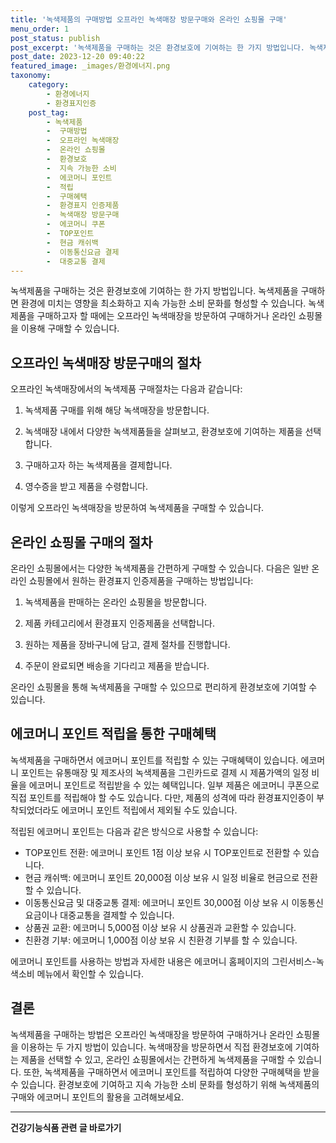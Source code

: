 ```yaml
---
title: '녹색제품의 구매방법 오프라인 녹색매장 방문구매와 온라인 쇼핑몰 구매'
menu_order: 1
post_status: publish
post_excerpt: '녹색제품을 구매하는 것은 환경보호에 기여하는 한 가지 방법입니다. 녹색제품을 구매하면 환경에 미치는 영향을 최소화하고 지속 가능한 소비 문화를 형성할 수 있습니다. 녹색제품을 구매하고자 할 때에는 오프라인 녹색매장을 방문하여 구매하거나 온라인 쇼핑몰을 이용해 구매할 수 있습니다.'
post_date: 2023-12-20 09:40:22
featured_image: _images/환경에너지.png
taxonomy:
    category:
        - 환경에너지
        - 환경표지인증
    post_tag:
        - 녹색제품
        -  구매방법
        -  오프라인 녹색매장
        -  온라인 쇼핑몰
        -  환경보호
        -  지속 가능한 소비
        -  에코머니 포인트
        -  적립
        -  구매혜택
        -  환경표지 인증제품
        -  녹색매장 방문구매
        -  에코머니 쿠폰
        -  TOP포인트
        -  현금 캐쉬백
        -  이동통신요금 결제
        -  대중교통 결제
---
```



녹색제품을 구매하는 것은 환경보호에 기여하는 한 가지 방법입니다. 녹색제품을 구매하면 환경에 미치는 영향을 최소화하고 지속 가능한 소비 문화를 형성할 수 있습니다. 녹색제품을 구매하고자 할 때에는 오프라인 녹색매장을 방문하여 구매하거나 온라인 쇼핑몰을 이용해 구매할 수 있습니다.

## 오프라인 녹색매장 방문구매의 절차

오프라인 녹색매장에서의 녹색제품 구매절차는 다음과 같습니다:
1. 녹색제품 구매를 위해 해당 녹색매장을 방문합니다. 

2. 녹색매장 내에서 다양한 녹색제품들을 살펴보고, 환경보호에 기여하는 제품을 선택합니다. 

3. 구매하고자 하는 녹색제품을 결제합니다. 

4. 영수증을 받고 제품을 수령합니다. 

이렇게 오프라인 녹색매장을 방문하여 녹색제품을 구매할 수 있습니다.

## 온라인 쇼핑몰 구매의 절차

온라인 쇼핑몰에서는 다양한 녹색제품을 간편하게 구매할 수 있습니다. 다음은 일반 온라인 쇼핑몰에서 원하는 환경표지 인증제품을 구매하는 방법입니다:
1. 녹색제품을 판매하는 온라인 쇼핑몰을 방문합니다.

2. 제품 카테고리에서 환경표지 인증제품을 선택합니다.

3. 원하는 제품을 장바구니에 담고, 결제 절차를 진행합니다.

4. 주문이 완료되면 배송을 기다리고 제품을 받습니다.

온라인 쇼핑몰을 통해 녹색제품을 구매할 수 있으므로 편리하게 환경보호에 기여할 수 있습니다.

## 에코머니 포인트 적립을 통한 구매혜택

녹색제품을 구매하면서 에코머니 포인트를 적립할 수 있는 구매혜택이 있습니다. 에코머니 포인트는 유통매장 및 제조사의 녹색제품을 그린카드로 결제 시 제품가액의 일정 비율을 에코머니 포인트로 적립받을 수 있는 혜택입니다. 일부 제품은 에코머니 쿠폰으로 직접 포인트를 적립해야 할 수도 있습니다. 다만, 제품의 성격에 따라 환경표지인증이 부착되었더라도 에코머니 포인트 적립에서 제외될 수도 있습니다.

적립된 에코머니 포인트는 다음과 같은 방식으로 사용할 수 있습니다:
- TOP포인트 전환: 에코머니 포인트 1점 이상 보유 시 TOP포인트로 전환할 수 있습니다.
- 현금 캐쉬백: 에코머니 포인트 20,000점 이상 보유 시 일정 비율로 현금으로 전환할 수 있습니다.
- 이동통신요금 및 대중교통 결제: 에코머니 포인트 30,000점 이상 보유 시 이동통신요금이나 대중교통을 결제할 수 있습니다.
- 상품권 교환: 에코머니 5,000점 이상 보유 시 상품권과 교환할 수 있습니다.
- 친환경 기부: 에코머니 1,000점 이상 보유 시 친환경 기부를 할 수 있습니다.

에코머니 포인트를 사용하는 방법과 자세한 내용은 에코머니 홈페이지의 그린서비스-녹색소비 메뉴에서 확인할 수 있습니다.

## 결론

녹색제품을 구매하는 방법은 오프라인 녹색매장을 방문하여 구매하거나 온라인 쇼핑몰을 이용하는 두 가지 방법이 있습니다. 녹색매장을 방문하면서 직접 환경보호에 기여하는 제품을 선택할 수 있고, 온라인 쇼핑몰에서는 간편하게 녹색제품을 구매할 수 있습니다. 또한, 녹색제품을 구매하면서 에코머니 포인트를 적립하여 다양한 구매혜택을 받을 수 있습니다. 환경보호에 기여하고 지속 가능한 소비 문화를 형성하기 위해 녹색제품의 구매와 에코머니 포인트의 활용을 고려해보세요.
<!-- wp:separator -->
<hr class="wp-block-separator has-alpha-channel-opacity"/>
<!-- /wp:separator -->

<!-- wp:group {"backgroundColor":"base","layout":{"type":"constrained"}} -->
<div class="wp-block-group has-base-background-color has-background"><!-- wp:paragraph {"align":"center","fontSize":"medium"} -->
<p class="has-text-align-center has-large-font-size"><strong>건강기능식품 관련 글 바로가기</strong></p>
<!-- /wp:paragraph -->


<!-- wp:latest-posts
{"categories":[{"id":30847,"count":19,"description":"","link":"https://uknowlaw.com/category/%ea%b1%b4%ea%b0%95%ea%b8%b0%eb%8a%a5%ec%8b%9d%ed%92%88/","name":"건강기능식품","slug":"건강기능식품","taxonomy":"category","parent":0,"meta":[],"_links":{"self":[{"href":"https://uknowlaw.com/wp-json/wp/v2/categories/30847"}],"collection":[{"href":"https://uknowlaw.com/wp-json/wp/v2/categories"}],"about":[{"href":"https://uknowlaw.com/wp-json/wp/v2/taxonomies/category"}],"wp:post_type":[{"href":"https://uknowlaw.com/wp-json/wp/v2/posts?categories=30847"}],"curies":[{"name":"wp","href":"https://api.w.org/{rel}","templated":true}]}}],"postsToShow":100,"excerptLength":28,"postLayout":"grid","columns":2,"featuredImageAlign":"left","featuredImageSizeSlug":"large","fontSize":"small"} /--></div>
<!-- /wp:group -->
